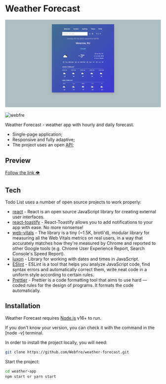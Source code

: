 # Weather Forecast

![Image alt](https://github.com/Webfre/weather-forecast/blob/main/src/assets/weaherapp.png)

<p align="left"> <img src="https://komarev.com/ghpvc/?username=webfre&label=Profile%20views&color=0e75b6&style=flat" alt="webfre" /> </p>

Weather Forecast - weather app with hourly and daily forecast.

- Single-page application;
- Responsive and fully adaptive;
- The project uses an open <a href="https://openweathermap.org/" target='_blank'>API</a>;

## Preview

<a href="https://webfre.github.io/travel-tour/" target="_blank">Follow the link 👁</a>

## Tech

Todo List uses a number of open source projects to work properly:

- [react](https://reactjs.org/) - React is an open source JavaScript library for creating external user interfaces.
- [react-toastify](https://github.com/fkhadra/react-toastify) - React-Toastify allows you to add notifications to your app with ease. No more nonsense!
- [web-vitals](https://www.npmjs.com/package/web-vitals) - The library is a tiny (~1.5K, brotli'd), modular library for measuring all the Web Vitals metrics on real users, in a way that accurately matches how they're measured by Chrome and reported to other Google tools (e.g. Chrome User Experience Report, Search Console's Speed Report).
- [luxon](https://www.npmjs.com/package/luxon) - Library for working with dates and times in JavaScript.
- [ESlint](https://github.com/eslint/eslint) - ESLint is a tool that helps you analyze JavaScript code, find syntax errors and automatically correct them, write neat code in a uniform style according to certain rules.
- [Prettier](https://prettier.io/) - Prettier is a code formatting tool that aims to use hard — coded rules for the design of programs. It formats the code automatically.

## Installation

Weather Forecast requires [Node.js](https://nodejs.org/) v16+ to run.

If you don't know your version, you can check it with the command in the [node -v] terminal.

In order to install the project locally, you will need:

```sh
git clone https://github.com/Webfre/weather-forecast.git
```

Start the project:

```sh
cd weather-app
npm start or yarn start
```

